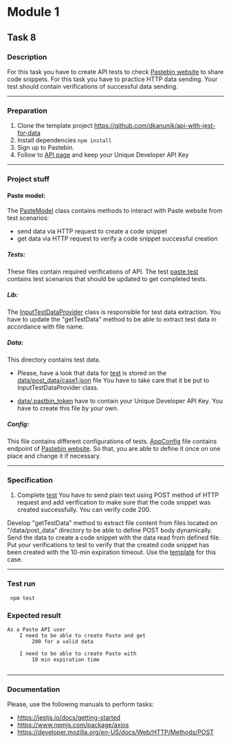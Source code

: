 # Module 1

## Task 8

### Description

For this task you have to create API tests to check
[Pastebin website](https://pastebin.com/) to share code snippets.
For this task you have to practice HTTP data sending.
Your test should contain verifications of successful data sending.

---

### Preparation
1. Clone the template project https://github.com/dkanunik/api-with-jest-for-data
1. Install dependencies ```npm install```
1. Sign up to Pastebin.
1. Follow to [API page](https://pastebin.com/doc_api#1) and keep your Unique Developer API Key

---

### Project stuff

#### Paste model:
The [PasteModel](https://github.com/dkanunik/api-with-jest-for-data/blob/main/model/Paste.mjs) 
class contains methods to interact with Paste website from test scenarios:
- send data via HTTP request to create a code snippet
- get data via HTTP request to verify a code snippet successful creation

##### Tests:
These files contain required verifications of API. 
The test [paste.test](https://github.com/dkanunik/api-with-jest-for-data/blob/main/tests/paste.test.mjs)
contains test scenarios that should be updated to get completed tests. 

##### Lib:
The [InputTestDataProvider](https://github.com/dkanunik/api-with-jest-for-data/blob/main/lib/InputTestDataProvider.mjs)
class is responsible for test data extraction. You have to update the "getTestData" method to be able to extract 
test data in accordance with file name.

##### Data:
This directory contains test data. 

- Please, have a look that data for [test](https://github.com/dkanunik/api-with-jest-for-data/blob/main/tests/paste.test.mjs#L15) 
is stored on the [data/post_data/case1.json](https://github.com/dkanunik/api-with-jest-for-data/blob/main/data/post_data/case1.json) file
You have to take care that it be put to InputTestDataProvider class.

- [data/.pastbin_token](https://github.com/dkanunik/api-with-jest-for-data/blob/main/data/.pastbin_token) have to contain your Unique Developer API Key.
You have to create this file by your own.


##### Config:
This file contains different configurations of tests.
[AppConfig](https://github.com/dkanunik/api-with-jest-for-data/blob/main/configs/AppConfig.cjs)
file contains endpoint of [Pastebin website](https://pastebin.com/).
So that, you are able to define it once on one place and change it if necessary.

--- 

### Specification
1. Complete [test](https://github.com/dkanunik/api-with-jest-for-data/blob/main/tests/paste.test.mjs#L6)
You have to send plain text using POST method of HTTP request and add verification to make sure that the code snippet
was created successfully. You can verify code 200.    

Develop "getTestData" method to extract file content from files located on "<projectDir>/data/post_data" directory
to be able to define POST body dynamically. Send the data to create a code snippet with the data read from defined file.
Put your verifications to test to verify that the created code snippet has been created with the 10-min expiration timeout.
Use the [template](https://github.com/dkanunik/api-with-jest-for-data/blob/main/tests/paste.test.mjs#L15) for this case.

---

### Test run
``` npm test```

### Expected result
```
As a Paste API user
    I need to be able to create Paste and get
        200 for a valid data
        
    I need to be able to create Paste with
        10 min expiration time
          
```

---

### Documentation
Please, use the following manuals to perform tasks:
- https://jestjs.io/docs/getting-started
- https://www.npmjs.com/package/axios
- https://developer.mozilla.org/en-US/docs/Web/HTTP/Methods/POST
